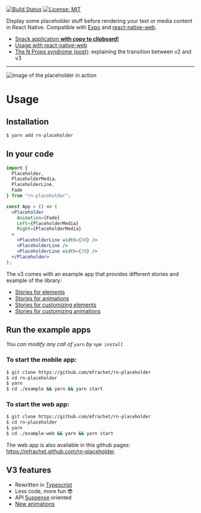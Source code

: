 [![Build Status](https://travis-ci.org/mfrachet/rn-placeholder.svg?branch=master)](https://travis-ci.org/mfrachet/rn-placeholder)
[![License: MIT](https://img.shields.io/badge/License-MIT-yellow.svg)](https://opensource.org/licenses/MIT)

Display some placeholder stuff before rendering your text or media content in React Native. Compatible with [Expo](https://expo.io/) and [react-native-web](https://github.com/necolas/react-native-web).

- [Snack application **with copy to clipboard!**](https://snack.expo.io/@mfrachet/84bb31)
- [Usage with react-native-web](https://mfrachet.github.io/rn-placeholder)
- [The N Props syndrome (post)](https://mfrachet.github.io/the-n-props-syndrome): explaining the transition between v2 and v3

---

![Image of the placeholder in action](./assets/placeholder.gif)

# Usage

## Installation

```javascript
$ yarn add rn-placeholder
```

## In your code

```jsx
import {
  Placeholder,
  PlaceholderMedia,
  PlaceholderLine,
  Fade
} from "rn-placeholder";

const App = () => (
  <Placeholder
    Animation={Fade}
    Left={PlaceholderMedia}
    Right={PlaceholderMedia}
  >
    <PlaceholderLine width={80} />
    <PlaceholderLine />
    <PlaceholderLine width={30} />
  </Placeholder>
);
```

The v3 comes with an example app that provides different stories and example of the library:

- [Stories for elements](./example/storybook/stories/elements.tsx)
- [Stories for animations](./example/storybook/stories/animations.tsx)
- [Stories for customizing elements](./example/storybook/stories/customizeElements.tsx)
- [Stories for customizing animations](./example/storybook/stories/customizeAnimation.tsx)

## Run the example apps

_You can modify any call of `yarn` by `npm install`_

### To start the mobile app:

```sh
$ git clone https://github.com/mfrachet/rn-placeholder
$ cd rn-placeholder
$ yarn
$ cd ./example && yarn && yarn start
```

### To start the web app:

```sh
$ git clone https://github.com/mfrachet/rn-placeholder
$ cd rn-placeholder
$ yarn
$ cd ./example-web && yarn && yarn start
```

The web app is also available in this github pages: https://mfrachet.github.com/rn-placeholder.

## V3 features

- Rewritten in [Typescript](https://www.typescriptlang.org/)
- Less code, more fun 😎
- API [Suspense](https://reactjs.org/docs/code-splitting.html#suspense) oriented
- [New animations](./src/animations)
